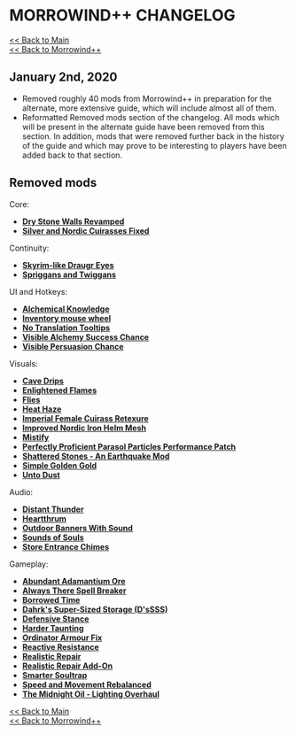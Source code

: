 # MORROWIND++ CHANGELOG

[<< Back to Main](https://github.com/Sigourn/morrowind-improved/blob/master/readme.md#morrowind)  
[<< Back to Morrowind++](https://github.com/Sigourn/morrowind-improved/blob/master/mw++.md#morrowind)

## January 2nd, 2020

- Removed roughly 40 mods from Morrowind++ in preparation for the alternate, more extensive guide, which will include almost all of them.
- Reformatted Removed mods section of the changelog. All mods which will be present in the alternate guide have been removed from this section. In addition, mods that were removed further back in the history of the guide and which may prove to be interesting to players have been added back to that section.

## Removed mods

Core:

- [**Dry Stone Walls Revamped**](https://www.nexusmods.com/morrowind/mods/49069)
- [**Silver and Nordic Cuirasses Fixed**](https://www.nexusmods.com/morrowind/mods/48646?)

Continuity:

- [**Skyrim-like Draugr Eyes**](https://www.nexusmods.com/morrowind/mods/43277)
- [**Spriggans and Twiggans**](https://www.nexusmods.com/morrowind/mods/43350)

UI and Hotkeys:

- [**Alchemical Knowledge**](https://www.nexusmods.com/morrowind/mods/49036?)
- [**Inventory mouse wheel**](https://www.nexusmods.com/morrowind/mods/46847)
- [**No Translation Tooltips**](https://www.nexusmods.com/morrowind/mods/48540?)
- [**Visible Alchemy Success Chance**](https://www.nexusmods.com/morrowind/mods/48608)
- [**Visible Persuasion Chance**](https://www.nexusmods.com/morrowind/mods/48634)

Visuals:

- [**Cave Drips**](https://www.nexusmods.com/morrowind/mods/43488)
- [**Enlightened Flames**](https://www.nexusmods.com/morrowind/mods/48816/)
- [**Flies**](https://www.nexusmods.com/morrowind/mods/43481)
- [**Heat Haze**](https://www.nexusmods.com/morrowind/mods/48973)
- [**Imperial Female Cuirass Retexure**](https://www.nexusmods.com/morrowind/mods/47781?)
- [**Improved Nordic Iron Helm Mesh**](https://www.nexusmods.com/morrowind/mods/43816/)
- [**Mistify**](https://www.nexusmods.com/morrowind/mods/48112)
- [**Perfectly Proficient Parasol Particles Performance Patch**](https://www.nexusmods.com/morrowind/mods/48923?)
- [**Shattered Stones - An Earthquake Mod**](https://www.nexusmods.com/morrowind/mods/45105)
- [**Simple Golden Gold**](https://www.nexusmods.com/morrowind/mods/45124)
- [**Unto Dust**](https://www.nexusmods.com/morrowind/mods/48435?)

Audio:

- [**Distant Thunder**](https://www.nexusmods.com/morrowind/mods/43471)
- [**Heartthrum**](https://www.nexusmods.com/morrowind/mods/47178?)
- [**Outdoor Banners With Sound**](https://www.nexusmods.com/morrowind/mods/47068)
- [**Sounds of Souls**](https://github.com/NullCascade/morrowind-mods/)
- [**Store Entrance Chimes**](https://www.nexusmods.com/morrowind/mods/44586)

Gameplay:

- [**Abundant Adamantium Ore**](https://www.nexusmods.com/morrowind/mods/45726)
- [**Always There Spell Breaker**](https://www.nexusmods.com/morrowind/mods/47648)
- [**Borrowed Time**](https://www.nexusmods.com/morrowind/mods/48971)
- [**Dahrk's Super-Sized Storage (D'sSSS)**](https://www.nexusmods.com/morrowind/mods/45147?)
- [**Defensive Stance**](https://www.nexusmods.com/morrowind/mods/46845)
- [**Harder Taunting**](https://www.nexusmods.com/morrowind/mods/49106)
- [**Ordinator Armour Fix**](https://www.nexusmods.com/morrowind/mods/47781?)
- [**Reactive Resistance**](https://www.nexusmods.com/morrowind/mods/48373)
- [**Realistic Repair**](https://www.nexusmods.com/morrowind/mods/46673)
- [**Realistic Repair Add-On**](https://www.nexusmods.com/morrowind/mods/47461)
- [**Smarter Soultrap**](https://www.nexusmods.com/morrowind/mods/49121)
- [**Speed and Movement Rebalanced**](https://www.nexusmods.com/morrowind/mods/46029)
- [**The Midnight Oil - Lighting Overhaul**](https://www.nexusmods.com/morrowind/mods/48293)

[<< Back to Main](https://github.com/Sigourn/morrowind-improved/blob/master/readme.md#morrowind)  
[<< Back to Morrowind++](https://github.com/Sigourn/morrowind-improved/blob/master/mw++.md#morrowind)
